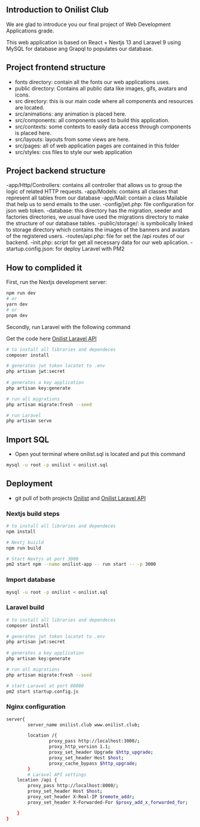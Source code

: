 ## Introduction to Onilist Club

We are glad to introduce you our final project of Web Development Applications grade.

This web application is based on React + Nextjs 13 and Laravel 9 using MySQL for database ang Grapql to populates our database.

## Project frontend structure

- fonts directory: contain all the fonts our web applications uses.
- public directory: Contains all public data like images, gifs, avatars and icons.
- src directory: this is our main code where all components and resources are located.
- src/animations: any animation is placed here.
- src/components: all components used to build this application.
- src/contexts: some contexts to easily data access through components is placed here.
- src/layouts: layouts from some views are here.
- src/pages: all of web application pages are contained in this folder
- src/styles: css files to style our web application

## Project backend structure

-app/Http/Controllers: contains all controller that allows us to group the logic of related HTTP requests.
-app/Models: contains all classes that represent all tables from our database
-app/Mail: contain a class Mailable that help us to send emails to the user.
-config/jwt.php: file configuration for json web token.
-database: this directory has the migration, seeder and factories directories, we usual have used the migrations directory to make the structure of our database tables.
-public/storage/: is symbolically linked to storage directory which contains the images of the banners and avatars of the registered users.
-routes/api.php: file for set the /api routes of our backend.
-init.php: script for get all necessary data for our web aplication.
-startup.config.json: for deploy Laravel with PM2

## How to complided it

First, run the Nextjs development server:

```bash
npm run dev
# or
yarn dev
# or
pnpm dev
```
Secondly, run Laravel with the following command

Get the code here [Onilist Laravel API](https://github.com/RaulMOAB/OniList-Laravel-API)

```bash
# to install all libraries and dependeces
composer install

# generates jwt token locatet to .env
php artisan jwt:secret
 
# generates a key application 
php artisan key:generate

# run all migrations
php artisan migrate:fresh --seed

# run Laravel
php artisan serve
```
## Import SQL

- Open yout terminal where onilist.sql is located and put this command

```bash
mysql -u root -p onilist < onilist.sql
```
## Deployment

- git pull of both projects [Onilist](https://github.com/RaulMOAB/OniList) and [Onilist Laravel API](https://github.com/RaulMOAB/OniList-Laravel-API)

### Nextjs build steps
```bash
# to install all libraries and dependeces
npm install

# Nextj buiild
npm run build

# Start Nextjs at port 3000
pm2 start npm --name onilist-app -- run start -- -p 3000 
```

### Import database
```bash
mysql -u root -p onilist < onilist.sql
```

### Laravel build
```bash
# to install all libraries and dependeces
composer install

# generates jwt token locatet to .env
php artisan jwt:secret
 
# generates a key application 
php artisan key:generate

# run all migrations
php artisan migrate:fresh --seed

# start Laravel at port 80000
pm2 start startup.config.js
```

### Nginx configuration

```bash
server{
        server_name onilist.club www.onilist.club;

        location /{
                proxy_pass http://localhost:3000/;
                proxy_http_version 1.1;
                proxy_set_header Upgrade $http_upgrade;
                proxy_set_header Host $host;
                proxy_cache_bypass $http_upgrade;
        }
        # Laravel API settings
    location /api {
        proxy_pass http://localhost:8000/;
        proxy_set_header Host $host;
        proxy_set_header X-Real-IP $remote_addr;
        proxy_set_header X-Forwarded-For $proxy_add_x_forwarded_for;

    }
}
```


